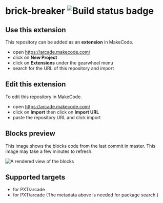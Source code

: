 # brick-breaker ![Build status badge](https://github.com/laurenmarl/brick-breaker/workflows/MakeCode/badge.svg)



## Use this extension

This repository can be added as an **extension** in MakeCode.

* open https://arcade.makecode.com/
* click on **New Project**
* click on **Extensions** under the gearwheel menu
* search for the URL of this repository and import

## Edit this extension

To edit this repository in MakeCode.

* open https://arcade.makecode.com/
* click on **Import** then click on **Import URL**
* paste the repository URL and click import

## Blocks preview

This image shows the blocks code from the last commit in master.
This image may take a few minutes to refresh.

![A rendered view of the blocks](https://github.com/laurenmarl/brick-breaker/raw/master/.makecode/blocks.png)

## Supported targets

* for PXT/arcade
* for PXT/arcade
(The metadata above is needed for package search.)

